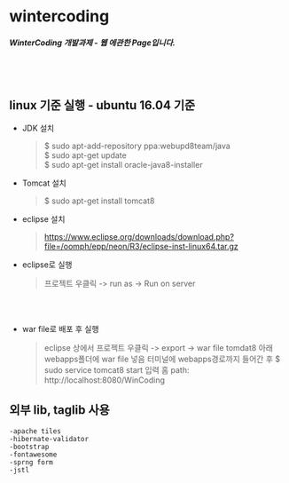 # wintercoding

#####  WinterCoding 개발과제 - 웹 에관한 Page입니다.
<br/><br/>
## linux 기준 실행 - ubuntu 16.04 기준
- JDK 설치<br/>
  > $ sudo apt-add-repository ppa:webupd8team/java<br/>
  > $ sudo apt-get update<br/>
  > $ sudo apt-get install oracle-java8-installer


- Tomcat 설치<br/>
  > $ sudo apt-get install tomcat8
  
- eclipse 설치<br/>
  > https://www.eclipse.org/downloads/download.php?file=/oomph/epp/neon/R3/eclipse-inst-linux64.tar.gz
  
- eclipse로 실행<br/>
  > 프로젝트 우클릭 -> run as -> Run on server

  <br/><br/>
- war file로 배포 후 실행<br/>
  > eclipse 상에서 프로젝트 우클릭 -> export -> war file
  > tomdat8 아래 webapps폴더에 war file 넣음
  > 터미널에 webapps경로까지 들어간 후 $ sudo service tomcat8 start 입력
  > 홈 path: http://localhost:8080/WinCoding
  
## 외부 lib, taglib 사용
	-apache tiles
	-hibernate-validator
	-bootstrap
	-fontawesome
	-sprng form
	-jstl
	
	
<br/><br/>
